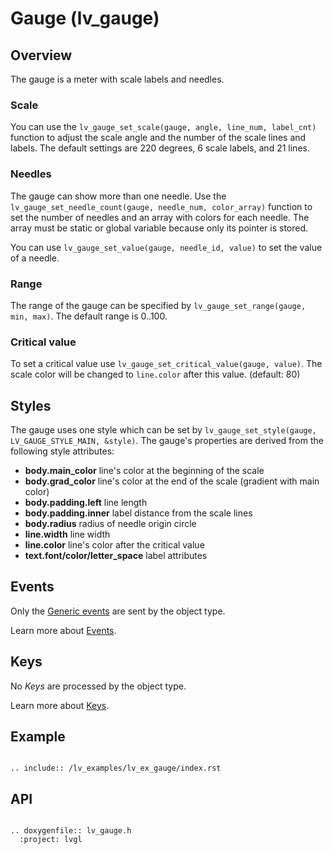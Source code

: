 # Gauge (lv_gauge)

## Overview

The gauge is a meter with scale labels and needles.

### Scale 
You can use the `lv_gauge_set_scale(gauge, angle, line_num, label_cnt)` function to adjust the scale angle and the number of the scale lines and labels. 
The default settings are 220 degrees, 6 scale labels, and 21 lines.

### Needles
The gauge can show more than one needle. 
Use the `lv_gauge_set_needle_count(gauge, needle_num, color_array)` function to set the number of needles and an array with colors for each needle. The array must be static or global variable because only its pointer is stored.

You can use `lv_gauge_set_value(gauge, needle_id, value)` to set the value of a needle.

### Range
The range of the gauge can be specified by `lv_gauge_set_range(gauge, min, max)`. The default range is 0..100.

### Critical value
To set a critical value use `lv_gauge_set_critical_value(gauge, value)`. The scale color will be changed to `line.color` after this value. (default: 80)

## Styles

The gauge uses one style which can be set by `lv_gauge_set_style(gauge, LV_GAUGE_STYLE_MAIN, &style)`. The gauge's properties are derived from the following style attributes:

- **body.main_color** line's color at the beginning of the scale
- **body.grad_color** line's color at the end of the scale (gradient with main color)
- **body.padding.left** line length
- **body.padding.inner** label distance from the scale lines 
- **body.radius** radius of needle origin circle
- **line.width** line width
- **line.color** line's color after the critical value
- **text.font/color/letter_space** label attributes

## Events
Only the [Generic events](/overview/event.html#generic-events) are sent by the object type.

Learn more about [Events](/overview/event).

## Keys
No *Keys* are processed by the object type.

Learn more about [Keys](/overview/indev).

## Example

```eval_rst

.. include:: /lv_examples/lv_ex_gauge/index.rst

```
## API 

```eval_rst

.. doxygenfile:: lv_gauge.h
  :project: lvgl
        
```
